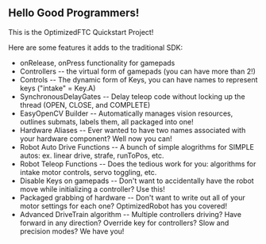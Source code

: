 ## Hello Good Programmers!

This is the OptimizedFTC Quickstart Project!

Here are some features it adds to the traditional SDK:

- onRelease, onPress functionality for gamepads
- Controllers -- the virtual form of gamepads (you can have more than 2!)
- Controls -- The dynamic form of Keys, you can have names to represent keys ("intake" = Key.A)
- SynchronousDelayGates -- Delay teleop code without locking up the thread (OPEN, CLOSE, and COMPLETE)
- EasyOpenCV Builder -- Automatically manages vision resources, outlines submats, labels them, all packaged into one!
- Hardware Aliases -- Ever wanted to have two names associated with your hardware component? Well now you can!
- Robot Auto Drive Functions -- A bunch of simple alogrithms for SIMPLE autos: ex. linear drive, strafe, runToPos, etc.
- Robot Teleop Functions -- Does the tedious work for you: algorithms for intake motor controls, servo toggling, etc.
- Disable Keys on gamepads -- Don't want to accidentally have the robot move while initializing a controller? Use this!
- Packaged grabbing of hardware -- Don't want to write out all of your motor settings for each one? OptimizedRobot has you covered!
- Advanced DriveTrain algorithm -- Multiple controllers driving? Have forward in any direction? Override key for controllers? Slow and precision modes? We have you!